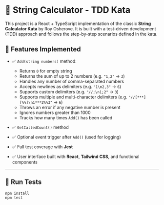 # 🧮 String Calculator - TDD Kata

This project is a React + TypeScript implementation of the classic **String Calculator Kata** by Roy Osherove. It is built with a test-driven development (TDD) approach and follows the step-by-step scenarios defined in the kata.

## 🚀 Features Implemented

- ✅ `Add(string numbers)` method:
  - Returns `0` for empty string
  - Returns the sum of up to 2 numbers (e.g. `"1,2"` → `3`)
  - Handles any number of comma-separated numbers
  - Accepts newlines as delimiters (e.g. `"1\n2,3"` → `6`)
  - Supports custom delimiters (e.g. `"//;\n1;2"` → `3`)
  - Supports multiple and multi-character delimiters (e.g. `"//[***][%%]\n1***2%%3"` → `6`)
  - Throws an error if any negative number is present
  - Ignores numbers greater than 1000
  - Tracks how many times `Add()` has been called

- ✅ `GetCalledCount()` method
- ✅ Optional event trigger after `Add()` (used for logging)
- ✅ Full test coverage with **Jest**
- ✅ User interface built with **React**, **Tailwind CSS**, and functional components

---

## 🧪 Run Tests

```bash
npm install
npm test
```
